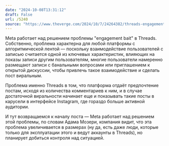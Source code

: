 ```yaml
---
date: "2024-10-08T13:31:12"
draft: False
url: /5240
source: "https://www.theverge.com/2024/10/7/24264382/threads-engagement-bait-problem-mosseri-meta"
---
```


Meta работает над решением проблемы "engagement bait" в Threads. Собственно, проблема характерна для любой платформы с алгоритмической лентой — поскольку взаимодействие пользователей с записью считается одной из ключевых характеристик, влияющих на показы записи другим пользователям, многие пользователи намеренно размещают записи с банальными вопросами или приглашением к открытой дискуссии, чтобы привлечь такое взаимодействие и сделать пост виральным.

Проблема именно Threads в том, что платформа отдаёт предпочтение постам, исходя из количества комментариев к ним, и в случае достаточной виральности начинает еще и показывать такие посты в карусели в интерфейсе Instagram, где гораздо больше активной аудитории. 

И тут возвращаемся к началу поста — Meta работает над решением этой проблемы, по словам Адама Мозери, компания видит, что эта проблема увеличивается в размерах (ну да, есть даже люди, которые только для эксплуатации этого и ведут аккаунты в Threads), но планирует добиться контроля над ситуацией.
